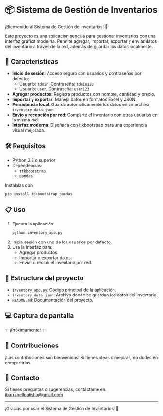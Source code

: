 # 📦 Sistema de Gestión de Inventarios

¡Bienvenido al Sistema de Gestión de Inventarios! 🎉

Este proyecto es una aplicación sencilla para gestionar inventarios con una interfaz gráfica moderna. Permite agregar, importar, exportar y enviar datos del inventario a través de la red, además de guardar los datos localmente.

## 🚀 Características

- **Inicio de sesión**: Acceso seguro con usuarios y contraseñas por defecto:
  - Usuario: `admin`, Contraseña: `admin123`
  - Usuario: `user`, Contraseña: `user123`
- **Agregar productos**: Registra productos con nombre, cantidad y precio.
- **Importar y exportar**: Maneja datos en formatos Excel y JSON.
- **Persistencia local**: Guarda automáticamente los datos en un archivo `inventory_data.json`.
- **Envío y recepción por red**: Comparte el inventario con otros usuarios en la misma red.
- **Interfaz moderna**: Diseñada con ttkbootstrap para una experiencia visual mejorada.

## 🛠️ Requisitos

- Python 3.8 o superior
- Dependencias:
  - `ttkbootstrap`
  - `pandas`

Instálalas con:
```bash
pip install ttkbootstrap pandas
```

## 📋 Uso

1. Ejecuta la aplicación:
   ```bash
   python inventory_app.py
   ```
2. Inicia sesión con uno de los usuarios por defecto.
3. Usa la interfaz para:
   - Agregar productos.
   - Importar o exportar datos.
   - Enviar o recibir el inventario por red.

## 📂 Estructura del proyecto

- `inventory_app.py`: Código principal de la aplicación.
- `inventory_data.json`: Archivo donde se guardan los datos del inventario.
- `README.md`: Documentación del proyecto.

## 💻 Captura de pantalla

✨ ¡Próximamente! ✨

## 🤝 Contribuciones

¡Las contribuciones son bienvenidas! Si tienes ideas o mejoras, no dudes en compartirlas.

## 📧 Contacto

Si tienes preguntas o sugerencias, contáctame en: [ibarrabelloalisha@gmail.com](mailto:ibarrabelloalisha@gmail.com)

---

¡Gracias por usar el Sistema de Gestión de Inventarios! 🎊